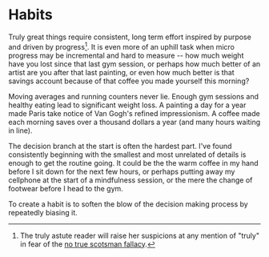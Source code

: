 # Habits


Truly great things require consistent, long term effort inspired by purpose and
driven by progress[^1]. It is even more of an uphill task when micro progress may
be incremental and hard to measure -- how much weight have you lost since that
last gym session, or perhaps how much better of an artist are you after that
last painting, or even how much better is that savings account because of that
coffee you made yourself this morning?

Moving averages and running counters never lie. Enough gym sessions and healthy
eating lead to significant weight loss. A painting a day for a year made Paris
take notice of Van Gogh's refined impressionism. A coffee made each morning
saves over a thousand dollars a year (and many hours waiting in line).

The decision branch at the start is often the hardest part. I've found
consistently beginning with the smallest and most unrelated of details is
enough to get the routine going. It could be the the warm coffee in my hand
before I sit down for the next few hours, or perhaps putting away my cellphone
at the start of a mindfulness session, or the mere the change of footwear
before I head to the gym.

To create a habit is to soften the blow of the decision making process by
repeatedly biasing it.

[^1]: The truly astute reader will raise her suspicions at any mention of "truly" in fear of the [no true scotsman fallacy](http://en.wikipedia.org/wiki/No_true_Scotsman).

